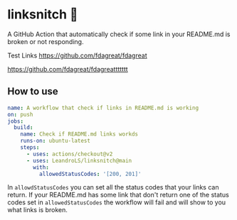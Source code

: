 # linksnitch 🔗

A GitHub Action that automatically check if some link in your README.md is broken or not responding.

Test Links
https://github.com/fdagreat/fdagreat 

https://github.com/fdagreat/fdagreattttttt

## How to use
```yml
name: A workflow that check if links in README.md is working
on: push
jobs:
  build:
    name: Check if README.md links workds
    runs-on: ubuntu-latest
    steps:
      - uses: actions/checkout@v2
      - uses: LeandroLS/linksnitch@main
        with:
          allowedStatusCodes: '[200, 201]'
```
In `allowdStatusCodes` you can set all the status codes that your links can return. If your README.md has some link that don't return one of the status codes set in `allowedStatusCodes` the workflow will fail and will show to you what links is broken.
